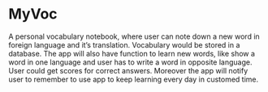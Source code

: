 # MyVoc
A personal vocabulary notebook, where user can note down a new word in foreign language and it’s translation. 
Vocabulary would be stored in a database. 
The app will also have function to learn new words, 
like show a word in one language and user has to write a word in opposite language. 
User could get scores for correct answers. 
Moreover the app will notify user to remember to use app to keep learning every day in customed time.
